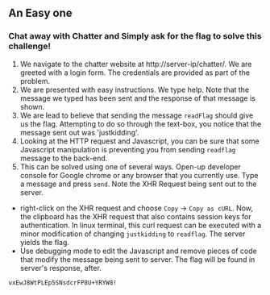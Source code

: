 ## An Easy one
### Chat away with Chatter and Simply ask for the flag to solve this challenge!

1. We navigate to the chatter website at http://server-ip/chatter/. We are greeted with a login form. The credentials are provided as part of the problem.
2. We are presented with easy instructions. We type help. Note that the message we typed has been sent and the response of that message is shown.
3. We are lead to believe that sending the message `readFlag` should give us the flag. Attempting to do so through the text-box, you notice that the message sent out was 'justkidding'.
4. Looking at the HTTP request and Javascript, you can be sure that some Javascript manipulation is preventing you from sending `readflag` message to the back-end.
5. This can be solved using one of several ways. Open-up developer console for Google chrome or any browser that you currently use. Type a message and press `send`. Note the XHR Request being sent out to the server.
  - right-click on the XHR request and choose `Copy` -> `Copy as cURL`. Now, the clipboard has the XHR request that also contains session keys for authentication. In linux terminal, this curl request can be executed with a minor modification of changing `justkidding` to `readflag`. The server yields the flag.
  - Use debugging mode to edit the Javascript and remove pieces of code that modify the message being sent to server. The flag will be found in server's response, after.

```
vxEwJ8WtPLEp5SNsdcrFP8U+YRYW8!
```
